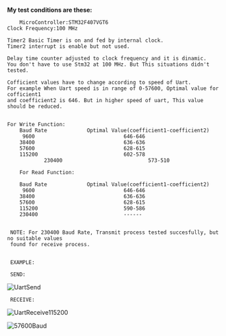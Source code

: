 
**My test conditions are these:**

        MicroController:STM32F407VGT6
	Clock Frequency:100 MHz

	Timer2 Basic Timer is on and fed by internal clock.
	Timer2 interrupt is enable but not used.

	Delay time counter adjusted to clock frequency and it is dinamic.
	You don't have to use Stm32 at 100 MHz. But This situations didn't tested.

	Cofficient values have to change according to speed of Uart.
	For example When Uart speed is in range of 0-57600, Optimal value for cofficient1
	and coefficient2 is 646. But in higher speed of uart, This value should be reduced.


	For Write Function:
		Baud Rate             Optimal Value(coefficient1-coefficient2)
		 9600	              			  646-646
		38400              			 	  636-636
		57600              			  	  628-615
		115200              			  602-578
                230400							  573-510
    
        For Read Function:

		Baud Rate             Optimal Value(coefficient1-coefficient2)
		 9600              			      646-646
		38400              			      636-636
		57600              			      628-615
		115200              			  590-586
		230400              			  ------


     NOTE: For 230400 Baud Rate, Transmit process tested succesfully, but no suitable values ​​
     found for receive process.
     
     
     EXAMPLE:
     
     SEND:
     
![UartSend](https://user-images.githubusercontent.com/34924065/136582927-659c3d04-9e4b-4d55-a816-22394356abaf.JPG)


     
     RECEIVE:
     
 ![UartReceive115200](https://user-images.githubusercontent.com/34924065/136582985-4ef3754e-f358-4980-ba2b-44cbe09b9300.JPG)
 
 
    
![57600Baud](https://user-images.githubusercontent.com/34924065/136583027-20c60148-2063-414c-b192-4a7894470a0c.JPG)
     



     
